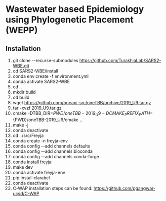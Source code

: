 # Wastewater based Epidemiology using Phylogenetic Placement (WEPP)

[license-badge]:
[license-link]:


## Installation
1. git clone --recurse-submodules https://github.com/TurakhiaLab/SARS2-WBE.git
2. cd SARS2-WBE/install
3. conda env create -f environment.yml
4. conda activate SARS2-WBE
5. cd ..
6. mkdir build
7. cd build
8. wget https://github.com/oneapi-src/oneTBB/archive/2019_U9.tar.gz
9. tar -xvzf 2019_U9.tar.gz
10. cmake  -DTBB_DIR=${PWD}/oneTBB-2019_U9  -DCMAKE_PREFIX_PATH=${PWD}/oneTBB-2019_U9/cmake ..
11. make -j
12. conda deactivate
13. cd ../src/Freyja
14. conda create -n freyja-env
15. conda config --add channels defaults
16. conda config --add channels bioconda
17. conda config --add channels conda-forge
18. conda install freyja
19. make dev
20. conda activate freyja-env
21. pip install clarabel
22. conda deactivate
23. C-WAP installation steps can be found: https://github.com/pgangwar-ucsd/C-WAP